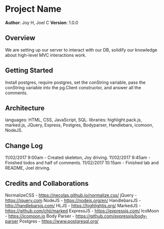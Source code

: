 # Project Name

**Author**: Joy H, Joel C
**Version**: 1.0.0

## Overview
<!-- Provide a high level overview of what this application is and why you are building it, beyond the fact that it's an assignment for a Code Fellows 301 class. (i.e. What's your problem domain?) -->
We are setting up our server to interact with our DB, solidify our knowledge about high-level MVC interactions work.
## Getting Started
<!-- What are the steps that a user must take in order to build this app on their own machine and get it running? -->
Install postgres, require postgres, set the conString variable, pass the conString variable into the pg.Client constructor,
and answer all the comments.
## Architecture
<!-- Provide a detailed description of the application design. What technologies (languages, libraries, etc) you're using, and any other relevant design information. -->
languages: HTML, CSS, JavaScript, SQL.
libraries: highlight.pack.js, marked.js, JQuery, Express, Postgres, Bodyparser, Handlebars, icomoon, NodeJS.
## Change Log
<!-- Use this are to document the iterative changes made to your application as each feature is successfully implemented. Use time stamps. Here's an examples:

01-01-2001 4:59pm - Application now has a fully-functional express server, with GET and POST routes for the book resource.
-->
11/02/2017 9:00am - Created skeleton, Joy driving.
11/02/2017 9:45am - Finished todos and half of comments.
11/02/2017 10:15am - Finished lab and README, Joel driving.
## Credits and Collaborations
<!-- Give credit (and a link) to other people or resources that helped you build this application. -->
NormalizeCSS - https://necolas.github.io/normalize.css/
jQuery - https://jquery.com
NodeJS - https://nodejs.org/en/
HandlebarsJS - http://handlebarsjs.com/
HLJS - https://highlightjs.org/
MarkedJS - https://github.com/chjj/marked
ExpressJS - https://expressjs.com/
IcoMoon - https://icomoon.io
Body Parser - https://github.com/expressjs/body-parser
Postgres - https://www.postgresql.org/
